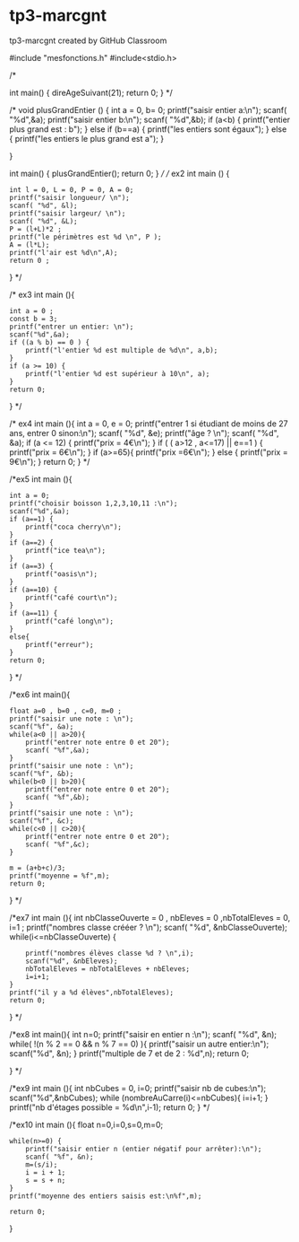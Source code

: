 # tp3-marcgnt
tp3-marcgnt created by GitHub Classroom

#include "mesfonctions.h"
#include<stdio.h>



/*    

 int main() {
    direAgeSuivant(21);
    return 0;
}
*/

/*
void plusGrandEntier () {
    int a = 0, b= 0;
    printf("saisir entier a:\n");
    scanf( "%d",&a);
    printf("saisir entier b:\n");
    scanf( "%d",&b);
    if (a<b) {
        printf("entier plus grand est : b");
    }
    else if (b==a) {
            printf("les entiers sont égaux");
    }
    else {
        printf("les entiers le plus grand est a");
    }

}

int main() {
    plusGrandEntier();
    return 0;
}
*/
/* ex2
int main () {

    int l = 0, L = 0, P = 0, A = 0;
    printf("saisir longueur/ \n");
    scanf( "%d", &l);
    printf("saisir largeur/ \n");
    scanf( "%d", &L);
    P = (l+L)*2 ;
    printf("le périmètres est %d \n", P );
    A = (l*L);
    printf("l'air est %d\n",A);
    return 0 ;


}
*/

/* ex3
int main (){

    int a = 0 ;
    const b = 3;
    printf("entrer un entier: \n");
    scanf("%d",&a);
    if ((a % b) == 0 ) {
        printf("l'entier %d est multiple de %d\n", a,b);
    }
    if (a >= 10) {
        printf("l'entier %d est supérieur à 10\n", a);
    }
    return 0;
}
*/

/* ex4
int main (){
    int a = 0, e = 0;
    printf("entrer 1 si étudiant de moins de 27 ans, entrer 0 sinon:\n");
    scanf( "%d", &e);
    printf("âge ? \n");
    scanf( "%d", &a);
    if (a <= 12) {
        printf("prix = 4€\n");
    }
    if (  ( a>12 , a<=17) ||  e==1  ) {
        printf("prix = 6€\n");
    }
    if (a>=65){
    printf("prix =6€\n");
    }
    else {
        printf("prix = 9€\n");
    }
    return 0;
}
*/

/*ex5
int main (){

    int a = 0;
    printf("choisir boisson 1,2,3,10,11 :\n");
    scanf("%d",&a);
    if (a==1) {
        printf("coca cherry\n");
    }
    if (a==2) {
        printf("ice tea\n");
    }
    if (a==3) {
        printf("oasis\n");
    }
    if (a==10) {
        printf("café court\n");
    }
    if (a==11) {
        printf("café long\n");
    }
    else{
        printf("erreur");
    }
    return 0;
}
*/

/*ex6
int main(){

    float a=0 , b=0 , c=0, m=0 ;
    printf("saisir une note : \n");
    scanf("%f", &a);
    while(a<0 || a>20){
        printf("entrer note entre 0 et 20");
        scanf( "%f",&a);
    }
    printf("saisir une note : \n");
    scanf("%f", &b);
    while(b<0 || b>20){
        printf("entrer note entre 0 et 20");
        scanf( "%f",&b);
    }
    printf("saisir une note : \n");
    scanf("%f", &c);
    while(c<0 || c>20){
        printf("entrer note entre 0 et 20");
        scanf( "%f",&c);
    }

    m = (a+b+c)/3;
    printf("moyenne = %f",m);
    return 0;


}
*/

/*ex7
int main (){
    int nbClasseOuverte = 0 , nbEleves = 0 ,nbTotalEleves = 0, i=1 ;
    printf("nombres classe crééer ? \n");
    scanf( "%d", &nbClasseOuverte);
    while(i<=nbClasseOuverte) {

        printf("nombres élèves classe %d ? \n",i);
        scanf("%d", &nbEleves);
        nbTotalEleves = nbTotalEleves + nbEleves;
        i=i+1;
    }
    printf("il y a %d élèves",nbTotalEleves);
    return 0;
}
*/

/*ex8
int main(){
    int n=0;
    printf("saisir en entier n :\n");
    scanf( "%d", &n);
    while( !(n % 2 == 0 && n % 7 == 0) ){
        printf("saisir un autre entier:\n");
        scanf("%d", &n);
    }
    printf("multiple de 7 et de 2 : %d",n);
    return 0;

}
 */

/*ex9
int main (){
    int nbCubes = 0, i=0;
    printf("saisir nb de cubes:\n");
    scanf("%d",&nbCubes);
    while (nombreAuCarre(i)<=nbCubes){
        i=i+1;
    }
    printf("nb d'étages possible = %d\n",i-1);
    return 0;
}
 */

/*ex10
int main (){
    float n=0,i=0,s=0,m=0;

    while(n>=0) {
        printf("saisir entier n (entier négatif pour arrêter):\n");
        scanf( "%f", &n);
        m=(s/i);
        i = i + 1;
        s = s + n;
    }
    printf("moyenne des entiers saisis est:\n%f",m);

    return 0;

}

